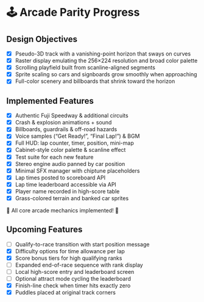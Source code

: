 # 🕹️ Arcade Parity Progress

## Design Objectives

- [x] Pseudo-3D track with a vanishing-point horizon that sways on curves
- [x] Raster display emulating the 256×224 resolution and broad color palette
- [x] Scrolling playfield built from scanline-aligned segments
- [x] Sprite scaling so cars and signboards grow smoothly when approaching
- [x] Full-color scenery and billboards that shrink toward the horizon

## Implemented Features

- [x] Authentic Fuji Speedway & additional circuits
- [x] Crash & explosion animations + sound
- [x] Billboards, guardrails & off-road hazards
- [x] Voice samples (“Get Ready!”, “Final Lap!”) & BGM
- [x] Full HUD: lap counter, timer, position, mini-map
- [x] Cabinet-style color palette & scanline effect
- [x] Test suite for each new feature
- [x] Stereo engine audio panned by car position
- [x] Minimal SFX manager with chiptune placeholders
- [x] Lap times posted to scoreboard API
- [x] Lap time leaderboard accessible via API
- [x] Player name recorded in high-score table
- [x] Grass-colored terrain and banked car sprites

🎉 All core arcade mechanics implemented! 🏁

## Upcoming Features

- [ ] Qualify-to-race transition with start position message
- [x] Difficulty options for time allowance per lap
- [x] Score bonus tiers for high qualifying ranks
- [ ] Expanded end-of-race sequence with rank display
- [ ] Local high-score entry and leaderboard screen
- [ ] Optional attract mode cycling the leaderboard
- [x] Finish-line check when timer hits exactly zero
- [x] Puddles placed at original track corners
